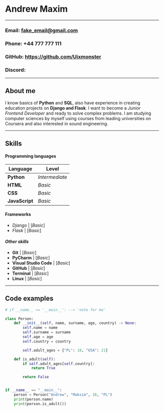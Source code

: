 # **Andrew Maxim**

---

### **Email:** fake_email@gmail.com
### **Phone:** +44 777 777 111
### **GitHub:** <https://github.com/Uixmonster>
### **Discord:** <Uixmonster>

---

## **About me**

I know basics of **Python** and **SQL**, also have experience in creating education projects on **Django and Flask**.
I want to become a *Junior Frontend Developer* and ready to solve complex problems. I am studying computer sciences by myself using courses from leading universities on Coursera and also interested in sound engineering.

---

## **Skills**

#### Programming languages
|Language | Level |
|---|---|
|**Python**  |*Intermediate*|
|**HTML**    | *Basic*|
|**CSS**      | *Basic*|
|**JavaScript** | *Basic*|

#### **Frameworks**
- *Django*        |  [*Basic*]
- *Flask*         |  [*Basic*]

#### *Other skills*
- **Git**  |  [*Basic*]         
- **PyCharm** |  [*Basic*]
- **Visual Studio Code** |  [*Basic*]
- **GitHub** |  [*Basic*]
- **Terminal** |  [*Basic*]
- **Linux** |  [*Basic*]

---

## **Code examples**

```python
# if __name__ == '__main__': --> 'note for me'

class Person:
    def __init__(self, name, surname, age, country) -> None:
        self.name = name
        self.surname = surname
        self.age = age
        self.country = country

        self.adult_ages = {"PL": 18, "USA": 21}

    def is_adult(self):
        if self.adult_ages[self.country]:
            return True

        return False


if __name__ == "__main__":
    person = Person("Andrew", "Maksim", 16, "PL")
    print(person.name)
    print(person.is_adult())
```
